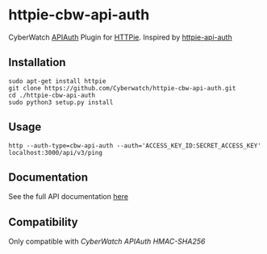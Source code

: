 httpie-cbw-api-auth
===================

CyberWatch [APIAuth](https://github.com/mgomes/api_auth) Plugin for [HTTPie]( http://httpie.org). Inspired by [httpie-api-auth](https://github.com/pd/httpie-api-auth)

Installation
------------

    sudo apt-get install httpie
    git clone https://github.com/Cyberwatch/httpie-cbw-api-auth.git
    cd ./httpie-cbw-api-auth
    sudo python3 setup.py install

Usage
-----

    http --auth-type=cbw-api-auth --auth='ACCESS_KEY_ID:SECRET_ACCESS_KEY' localhost:3000/api/v3/ping

Documentation
-------------

See the full API documentation [here](https://docs.cyberwatch.fr/)

Compatibility
-------------

Only compatible with _CyberWatch APIAuth HMAC-SHA256_
